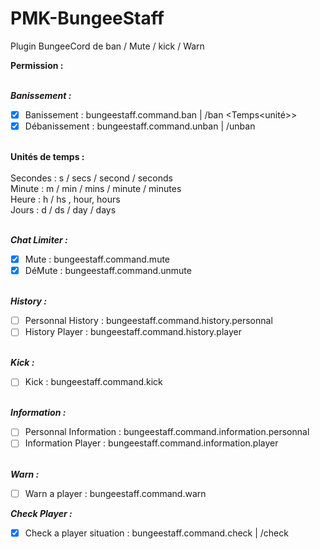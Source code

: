 
# PMK-BungeeStaff
Plugin BungeeCord de ban / Mute / kick / Warn

**Permission : <br /><br />**

  ***Banissement : <br />***
 - [x] Banissement : bungeestaff.command.ban | /ban <Pseudo> <Temps<unité>> <Raison> <br />
 - [x] Débanissement : bungeestaff.command.unban | /unban <Pseudo> <br /><br /> 
  
  **Unités de temps : <br /><br />**
  Secondes : s / secs / second / seconds <br />
  Minute : m / min / mins / minute / minutes <br />
  Heure : h / hs , hour, hours <br />
  Jours : d / ds / day / days <br /><br />
  
  ***Chat Limiter : <br />***
 - [x]    Mute : bungeestaff.command.mute <br />
 - [x]    DéMute : bungeestaff.command.unmute <br /><br />

  ***History : <br />***
 - [ ]    Personnal History : bungeestaff.command.history.personnal <br />
 - [ ]    History Player : bungeestaff.command.history.player <br /><br />
    
  ***Kick : <br />***
 - [ ]    Kick : bungeestaff.command.kick <br /><br />
  
  ***Information : <br />*** 
 - [ ]    Personnal Information : bungeestaff.command.information.personnal <br />
 - [ ]    Information Player : bungeestaff.command.information.player <br /><br />
    
  ***Warn : <br />***
 - [ ]    Warn a player : bungeestaff.command.warn <br />
 
   ***Check Player : <br />***
 - [x]    Check a player situation : bungeestaff.command.check | /check <player> <br />
